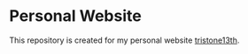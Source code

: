# Personal Website

This repository is created for my personal website [tristone13th](https://tristone13th.github.io/).